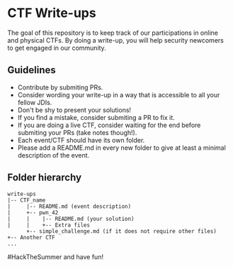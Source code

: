 # CTF Write-ups
The goal of this repository is to keep track of our participations in online and physical CTFs. By doing a write-up, you will help security newcomers to get engaged in our community.

## Guidelines
- Contribute by submiting PRs.
- Consider wording your write-up in a way that is accessible to all your fellow JDIs.
- Don't be shy to present your solutions!
- If you find a mistake, consider submiting a PR to fix it.
- If you are doing a live CTF, consider waiting for the end before submiting your PRs (take notes though!).
- Each event/CTF should have its own folder.
- Please add a README.md in every new folder to give at least a minimal description of the event.

## Folder hierarchy
```
write-ups
|-- CTF_name
|     |-- README.md (event description)
|     +-- pwn_42
|     |    |-- README.md (your solution)
|     |    +-- Extra files
      +-- simple_challenge.md (if it does not require other files)
+-- Another CTF
...
```

\#HackTheSummer and have fun!
